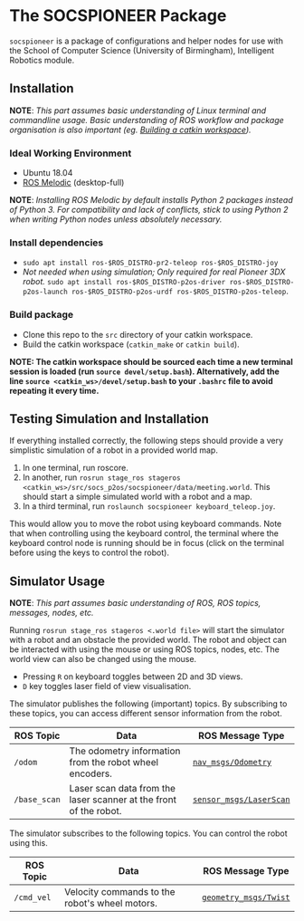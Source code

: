 # The SOCSPIONEER Package

`socspioneer` is a package of configurations and helper nodes for use
with the School of Computer Science (University of Birmingham),
Intelligent Robotics module.

## Installation

**NOTE**: *This part assumes basic understanding of Linux terminal and
commandline usage. Basic understanding of ROS workflow and package
organisation is also important (eg. [Building a catkin workspace](http://wiki.ros.org/catkin/Tutorials/create_a_workspace)).*

### Ideal Working Environment

- Ubuntu 18.04
- [ROS Melodic](http://wiki.ros.org/melodic/Installation/Ubuntu)
(desktop-full)

**NOTE**: *Installing ROS Melodic by default installs Python 2 packages
instead of Python 3. For compatibility and lack of conflicts, stick to
using Python 2 when writing Python nodes unless absolutely necessary.*

### Install dependencies

- `sudo apt install ros-$ROS_DISTRO-pr2-teleop ros-$ROS_DISTRO-joy`
- *Not needed when using simulation; Only required for real Pioneer
3DX robot.* `sudo apt install ros-$ROS_DISTRO-p2os-driver ros-$ROS_DISTRO-p2os-launch ros-$ROS_DISTRO-p2os-urdf ros-$ROS_DISTRO-p2os-teleop`.

### Build package

- Clone this repo to the `src` directory of your catkin workspace.
- Build the catkin workspace (`catkin_make` or `catkin build`).

**NOTE: The catkin workspace should be sourced each time a new
terminal session is loaded (run `source devel/setup.bash`). Alternatively,
add the line `source <catkin_ws>/devel/setup.bash` to your `.bashrc`
file to avoid repeating it every time.**

## Testing Simulation and Installation

If everything installed correctly, the following steps should provide
a very simplistic simulation of a robot in a provided world map.

1. In one terminal, run roscore.
2. In another, run `rosrun stage_ros stageros <catkin_ws>/src/socs_p2os/socspioneer/data/meeting.world`.
This should start a simple simulated world with a robot and a map.
3. In a third terminal, run `roslaunch socspioneer keyboard_teleop.joy`.

This would allow you to move the robot using keyboard commands. Note that
when controlling using the keyboard control, the terminal where the
keyboard control node is running should be in focus (click on the terminal
before using the keys to control the robot).

## Simulator Usage

**NOTE**: *This part assumes basic understanding of ROS, ROS topics,
messages, nodes, etc.*

Running `rosrun stage_ros stageros <.world file>` will start the
simulator with a robot and an obstacle the provided world. The
robot and object can be interacted with using the mouse or using
ROS topics, nodes, etc. The world view can also be changed using
the mouse.

- Pressing `R` on keyboard toggles between 2D and 3D views. 
- `D` key toggles laser field of view visualisation.

The simulator publishes the following (important) topics. By
subscribing to these topics, you can access different sensor
information from the robot.

| ROS Topic | Data | ROS Message Type |
| ------ | ------ | ------ |
| `/odom` | The odometry information from the robot wheel encoders. | [`nav_msgs/Odometry`](http://docs.ros.org/kinetic/api/nav_msgs/html/msg/Odometry.html) |
| `/base_scan` | Laser scan data from the laser scanner at the front of the robot. | [`sensor_msgs/LaserScan`](http://docs.ros.org/kinetic/api/sensor_msgs/html/msg/LaserScan.html) |

The simulator subscribes to the following topics. You can control
the robot using this.

| ROS Topic | Data | ROS Message Type |
| ------ | ------ | ------ |
| `/cmd_vel` | Velocity commands to the robot's wheel motors. | [`geometry_msgs/Twist`](http://docs.ros.org/melodic/api/geometry_msgs/html/msg/Twist.html) |
